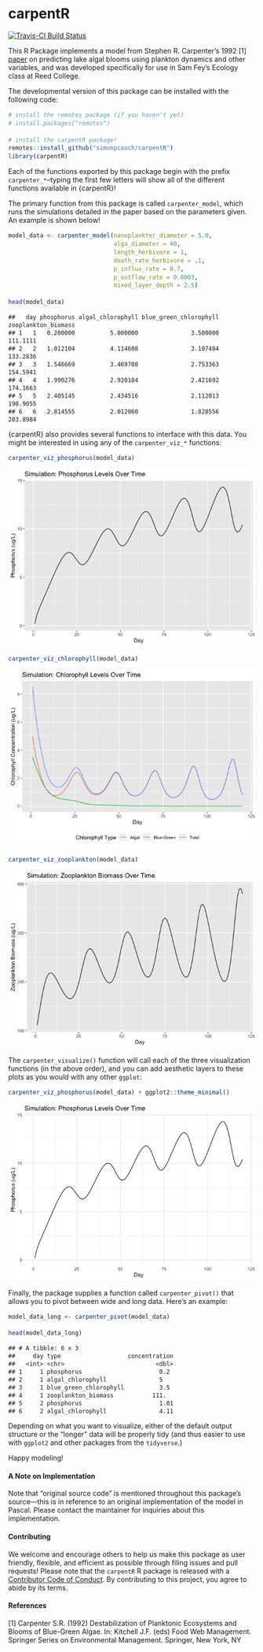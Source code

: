 carpentR
================

[![Travis-CI Build
Status](https://travis-ci.org/simonpcouch/carpentR.svg?branch=master)](https://travis-ci.org/simonpcouch/carpentR)

This R Package implements a model from Stephen R. Carpenter’s 1992 \[1\]
[paper](https://doi.org/10.1007/978-1-4612-4410-3_23) on predicting lake
algal blooms using plankton dynamics and other variables, and was
developed specifically for use in Sam Fey’s Ecology class at Reed
College.

The developmental version of this package can be installed with the
following code:

``` r
# install the remotes package (if you haven't yet)
# install.packages("remotes")

# install the carpentR package!
remotes::install_github("simonpcouch/carpentR")
library(carpentR)
```

Each of the functions exported by this package begin with the prefix
`carpenter_*`–typing the first few letters will show all of the
different functions available in {carpentR}\!

The primary function from this package is called `carpenter_model`,
which runs the simulations detailed in the paper based on the parameters
given. An example is shown below\!

``` r
model_data <- carpenter_model(nanoplankter_diameter = 5.0,
                              alga_diameter = 40,
                              length_herbivore = 1,
                              death_rate_herbivore = .1,
                              p_influx_rate = 0.7,
                              p_outflow_rate = 0.0003,
                              mixed_layer_depth = 2.5)

head(model_data)
```

    ##   day phosphorus algal_chlorophyll blue_green_chlorophyll zooplankton_biomass
    ## 1   1   0.200000          5.000000               3.500000            111.1111
    ## 2   2   1.012104          4.114608               3.107484            133.2836
    ## 3   3   1.546669          3.469708               2.753363            154.5941
    ## 4   4   1.990276          2.920184               2.421692            174.1663
    ## 5   5   2.405145          2.434516               2.112013            190.9055
    ## 6   6   2.814555          2.012060               1.828556            203.8984

{carpentR} also provides several functions to interface with this data.
You might be interested in using any of the `carpenter_viz_*` functions:

``` r
carpenter_viz_phosphorus(model_data)
```

![](README_files/figure-gfm/viz-1.png)<!-- -->

``` r
carpenter_viz_chlorophyll(model_data)
```

![](README_files/figure-gfm/viz-2.png)<!-- -->

``` r
carpenter_viz_zooplankton(model_data)
```

![](README_files/figure-gfm/viz-3.png)<!-- -->

The `carpenter_visualize()` function will call each of the three
visualization functions (in the above order), and you can add aesthetic
layers to these plots as you would with any other `ggplot`:

``` r
carpenter_viz_phosphorus(model_data) + ggplot2::theme_minimal()
```

![](README_files/figure-gfm/viz2-1.png)<!-- -->

Finally, the package supplies a function called `carpenter_pivot()` that
allows you to pivot between wide and long data. Here’s an example:

``` r
model_data_long <- carpenter_pivot(model_data)

head(model_data_long)
```

    ## # A tibble: 6 x 3
    ##     day type                   concentration
    ##   <int> <chr>                          <dbl>
    ## 1     1 phosphorus                      0.2 
    ## 2     1 algal_chlorophyll               5   
    ## 3     1 blue_green_chlorophyll          3.5 
    ## 4     1 zooplankton_biomass           111.  
    ## 5     2 phosphorus                      1.01
    ## 6     2 algal_chlorophyll               4.11

Depending on what you want to visualize, either of the default output
structure or the “longer” data will be properly tidy (and thus easier to
use with `ggplot2` and other packages from the `tidyverse`.)

Happy modeling\!

#### A Note on Implementation

Note that “original source code” is mentioned throughout this package’s
source—this is in reference to an original implementation of the model
in Pascal. Please contact the maintainer for inquiries about this
implementation.

#### Contributing

We welcome and encourage others to help us make this package as user
friendly, flexible, and efficient as possible through filing issues and
pull requests\! Please note that the `carpentR` R package is released
with a [Contributor Code of Conduct](CONTRIBUTING.md). By contributing
to this project, you agree to abide by its terms.

#### References

\[1\] Carpenter S.R. (1992) Destabilization of Planktonic Ecosystems and
Blooms of Blue-Green Algae. In: Kitchell J.F. (eds) Food Web Management.
Springer Series on Environmental Management. Springer, New York, NY
